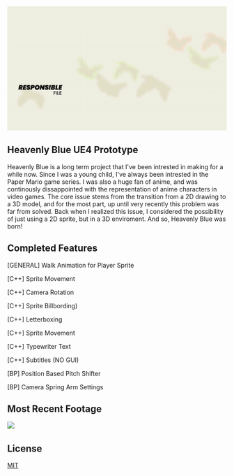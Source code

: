 <p align="center">
  <img src="README/SS.gif">
</p>

## Heavenly Blue UE4 Prototype
Heavenly Blue is a long term project that I've been intrested in making for a while now. Since I was a young child, I've always been intrested in the Paper Mario game series. I was also a huge fan of anime, and was continously dissappointed with the representation of anime characters in video games. The core issue stems from the transition from a 2D drawing to a 3D model, and for the most part, up until very recently this problem was far from solved. Back when I realized this issue, I considered the possibility of just using a 2D sprite, but in a 3D enviroment. And so, Heavenly Blue was born! 

## Completed Features

[GENERAL] Walk Animation for Player Sprite

[C++] Sprite Movement

[C++] Camera Rotation

[C++] Sprite Billbording)

[C++] Letterboxing

[C++] Sprite Movement

[C++] Typewriter Text

[C++] Subtitles (NO GUI)

[BP] Position Based Pitch Shifter 

[BP] Camera Spring Arm Settings

## Most Recent Footage

<img src="README/HBGameplay.gif">

## License
[MIT](https://choosealicense.com/licenses/mit/)
